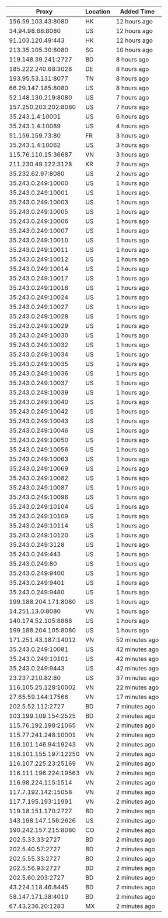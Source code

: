 | Proxy | Location | Added Time |
|---------|----------|------------|
| 156.59.103.43:8080 | HK | 12 hours ago |
| 34.94.98.68:8080 | US | 12 hours ago |
| 91.103.120.49:443 | HK | 12 hours ago |
| 213.35.105.30:8080 | SG | 10 hours ago |
| 119.148.39.241:2727 | BD | 8 hours ago |
| 185.222.240.68:3028 | DE | 8 hours ago |
| 193.95.53.131:8077 | TN | 8 hours ago |
| 66.29.147.185:8080 | US | 8 hours ago |
| 52.148.130.219:8080 | US | 7 hours ago |
| 157.250.203.202:8080 | US | 7 hours ago |
| 35.243.1.4:10001 | US | 6 hours ago |
| 35.243.1.4:10089 | US | 4 hours ago |
| 51.159.159.73:80 | FR | 3 hours ago |
| 35.243.1.4:10062 | US | 3 hours ago |
| 115.76.110.15:36687 | VN | 3 hours ago |
| 211.230.49.122:3128 | KR | 2 hours ago |
| 35.232.62.97:8080 | US | 2 hours ago |
| 35.243.0.249:10000 | US | 1 hours ago |
| 35.243.0.249:10001 | US | 1 hours ago |
| 35.243.0.249:10003 | US | 1 hours ago |
| 35.243.0.249:10005 | US | 1 hours ago |
| 35.243.0.249:10006 | US | 1 hours ago |
| 35.243.0.249:10007 | US | 1 hours ago |
| 35.243.0.249:10010 | US | 1 hours ago |
| 35.243.0.249:10011 | US | 1 hours ago |
| 35.243.0.249:10012 | US | 1 hours ago |
| 35.243.0.249:10014 | US | 1 hours ago |
| 35.243.0.249:10017 | US | 1 hours ago |
| 35.243.0.249:10018 | US | 1 hours ago |
| 35.243.0.249:10024 | US | 1 hours ago |
| 35.243.0.249:10027 | US | 1 hours ago |
| 35.243.0.249:10028 | US | 1 hours ago |
| 35.243.0.249:10029 | US | 1 hours ago |
| 35.243.0.249:10030 | US | 1 hours ago |
| 35.243.0.249:10032 | US | 1 hours ago |
| 35.243.0.249:10034 | US | 1 hours ago |
| 35.243.0.249:10035 | US | 1 hours ago |
| 35.243.0.249:10036 | US | 1 hours ago |
| 35.243.0.249:10037 | US | 1 hours ago |
| 35.243.0.249:10039 | US | 1 hours ago |
| 35.243.0.249:10040 | US | 1 hours ago |
| 35.243.0.249:10042 | US | 1 hours ago |
| 35.243.0.249:10043 | US | 1 hours ago |
| 35.243.0.249:10046 | US | 1 hours ago |
| 35.243.0.249:10050 | US | 1 hours ago |
| 35.243.0.249:10056 | US | 1 hours ago |
| 35.243.0.249:10063 | US | 1 hours ago |
| 35.243.0.249:10069 | US | 1 hours ago |
| 35.243.0.249:10082 | US | 1 hours ago |
| 35.243.0.249:10087 | US | 1 hours ago |
| 35.243.0.249:10096 | US | 1 hours ago |
| 35.243.0.249:10104 | US | 1 hours ago |
| 35.243.0.249:10109 | US | 1 hours ago |
| 35.243.0.249:10114 | US | 1 hours ago |
| 35.243.0.249:10120 | US | 1 hours ago |
| 35.243.0.249:3128 | US | 1 hours ago |
| 35.243.0.249:443 | US | 1 hours ago |
| 35.243.0.249:80 | US | 1 hours ago |
| 35.243.0.249:9400 | US | 1 hours ago |
| 35.243.0.249:9401 | US | 1 hours ago |
| 35.243.0.249:9480 | US | 1 hours ago |
| 199.188.204.171:8080 | US | 1 hours ago |
| 14.251.13.0:8080 | VN | 1 hours ago |
| 140.174.52.105:8888 | US | 1 hours ago |
| 199.188.204.105:8080 | US | 1 hours ago |
| 171.251.43.187:14012 | VN | 52 minutes ago |
| 35.243.0.249:10081 | US | 42 minutes ago |
| 35.243.0.249:10101 | US | 42 minutes ago |
| 35.243.0.249:9443 | US | 42 minutes ago |
| 23.237.210.82:80 | US | 37 minutes ago |
| 116.105.25.128:10002 | VN | 22 minutes ago |
| 27.65.59.144:17566 | VN | 17 minutes ago |
| 202.5.52.112:2727 | BD | 7 minutes ago |
| 103.199.109.154:2525 | BD | 2 minutes ago |
| 115.76.192.198:21065 | VN | 2 minutes ago |
| 115.77.241.248:10001 | VN | 2 minutes ago |
| 116.101.146.94:19243 | VN | 2 minutes ago |
| 116.101.155.197:12250 | VN | 2 minutes ago |
| 116.107.225.23:25169 | VN | 2 minutes ago |
| 116.111.196.224:19563 | VN | 2 minutes ago |
| 116.98.224.115:1514 | VN | 2 minutes ago |
| 117.7.192.142:15058 | VN | 2 minutes ago |
| 117.7.195.193:11991 | VN | 2 minutes ago |
| 119.18.151.170:2727 | BD | 2 minutes ago |
| 143.198.147.156:2626 | US | 2 minutes ago |
| 190.242.157.215:8080 | CO | 2 minutes ago |
| 202.5.33.33:2727 | BD | 2 minutes ago |
| 202.5.40.57:2727 | BD | 2 minutes ago |
| 202.5.55.33:2727 | BD | 2 minutes ago |
| 202.5.56.93:2727 | BD | 2 minutes ago |
| 202.5.60.203:2727 | BD | 2 minutes ago |
| 43.224.118.46:8445 | BD | 2 minutes ago |
| 58.147.171.38:4010 | BD | 2 minutes ago |
| 67.43.236.20:1283 | MX | 2 minutes ago |
